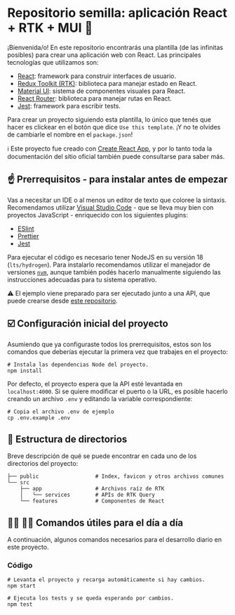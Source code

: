# Repositorio semilla: aplicación React + RTK + MUI :seedling:

¡Bienvenida/o! En este repositorio encontrarás una plantilla (de las infinitas posibles) para crear una aplicación web con React. Las principales tecnologías que utilizamos son:

- [React](https://reactjs.org/): framework para construir interfaces de usuario.
- [Redux Toolkit (RTK)](https://redux-toolkit.js.org/): biblioteca para manejar estado en React.
- [Material UI](https://material-ui.com/): sistema de componentes visuales para React.
- [React Router](https://reactrouter.com/): biblioteca para manejar rutas en React.
- [Jest](https://jestjs.io/): framework para escribir tests.

Para crear un proyecto siguiendo esta plantilla, lo único que tenés que hacer es clickear en el botón que dice `Use this template`. ¡Y no te olvides de cambiarle el nombre en el `package.json`!

:information_source: Este proyecto fue creado con [Create React App](https://create-react-app.dev/), y por lo tanto toda la documentación del sitio oficial también puede consultarse para saber más.

## :point_up: Prerrequisitos - para instalar antes de empezar

Vas a necesitar un IDE o al menos un editor de texto que coloree la sintaxis. Recomendamos utilizar [Visual Studio Code](https://code.visualstudio.com/) - que se lleva muy bien con proyectos JavaScript - enriquecido con los siguientes plugins:

- [ESlint](https://marketplace.visualstudio.com/items?itemName=dbaeumer.vscode-eslint)
- [Prettier](https://marketplace.visualstudio.com/items?itemName=esbenp.prettier-vscode)
- [Jest](https://marketplace.visualstudio.com/items?itemName=Orta.vscode-jest)

Para ejecutar el código es necesario tener NodeJS en su versión 18 (`lts/hydrogen`). Para instalarlo recomendamos utilizar el manejador de versiones [`nvm`](https://github.com/nvm-sh/nvm), aunque también podés hacerlo manualmente siguiendo las instrucciones adecuadas para tu sistema operativo.

⚠️ El ejemplo viene preparado para ser ejecutado junto a una API, que puede crearse desde [este repositorio](https://github.com/surprograma/semilla-nest-typeorm).

## :ballot_box_with_check: Configuración inicial del proyecto

Asumiendo que ya configuraste todos los prerrequisitos, estos son los comandos que deberías ejecutar la primera vez que trabajes en el proyecto:

```shell
# Instala las dependencias Node del proyecto.
npm install
```

Por defecto, el proyecto espera que la API esté levantada en `localhost:4000`. Si se quiere modificar el puerto o la URL, es posible hacerlo creando un archivo `.env` y editando la variable correspondiente:

```shell
# Copia el archivo .env de ejemplo
cp .env.example .env
```

## :file_folder: Estructura de directorios

Breve descripción de qué se puede encontrar en cada uno de los directorios del proyecto:

```shell
├── public                  # Index, favicon y otros archivos comunes
└── src
    ├── app                 # Archivos raíz de RTK
    │   └── services        # APIs de RTK Query
    └── features            # Componentes de React
```

## :woman_technologist: :man_technologist: Comandos útiles para el día a día

A continuación, algunos comandos necesarios para el desarrollo diario en este proyecto.

### Código

```shell
# Levanta el proyecto y recarga automáticamente si hay cambios.
npm start

# Ejecuta los tests y se queda esperando por cambios.
npm test
```
